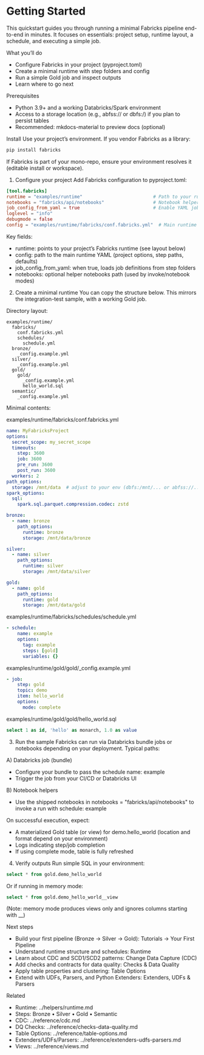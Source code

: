 # Getting Started

This quickstart guides you through running a minimal Fabricks pipeline end-to-end in minutes. It focuses on essentials: project setup, runtime layout, a schedule, and executing a simple job.

What you’ll do
- Configure Fabricks in your project (pyproject.toml)
- Create a minimal runtime with step folders and config
- Run a simple Gold job and inspect outputs
- Learn where to go next

Prerequisites
- Python 3.9+ and a working Databricks/Spark environment
- Access to a storage location (e.g., abfss:// or dbfs:/) if you plan to persist tables
- Recommended: mkdocs-material to preview docs (optional)

Install
Use your project’s environment. If you vendor Fabricks as a library:
```bash
pip install fabricks
```

If Fabricks is part of your mono-repo, ensure your environment resolves it (editable install or workspace).

1) Configure your project
Add Fabricks configuration to pyproject.toml:
```toml
[tool.fabricks]
runtime = "examples/runtime"                          # Path to your runtime (jobs, SQL, configs)
notebooks = "fabricks/api/notebooks"                  # Notebook helpers shipped with Fabricks (optional)
job_config_from_yaml = true                           # Enable YAML job config
loglevel = "info"
debugmode = false
config = "examples/runtime/fabricks/conf.fabricks.yml"  # Main runtime config
```
Key fields:
- runtime: points to your project’s Fabricks runtime (see layout below)
- config: path to the main runtime YAML (project options, step paths, defaults)
- job_config_from_yaml: when true, loads job definitions from step folders
- notebooks: optional helper notebooks path (used by invoke/notebook modes)

2) Create a minimal runtime
You can copy the structure below. This mirrors the integration-test sample, with a working Gold job.

Directory layout:
```
examples/runtime/
  fabricks/
    conf.fabricks.yml
    schedules/
      schedule.yml
  bronze/
    _config.example.yml
  silver/
    _config.example.yml
  gold/
    gold/
      _config.example.yml
      hello_world.sql
  semantic/
    _config.example.yml
```

Minimal contents:

examples/runtime/fabricks/conf.fabricks.yml
```yaml
name: MyFabricksProject
options:
  secret_scope: my_secret_scope
  timeouts:
    step: 3600
    job: 3600
    pre_run: 3600
    post_run: 3600
  workers: 2
path_options:
  storage: /mnt/data  # adjust to your env (dbfs:/mnt/... or abfss://...)
spark_options:
  sql:
    spark.sql.parquet.compression.codec: zstd

bronze:
  - name: bronze
    path_options:
      runtime: bronze
      storage: /mnt/data/bronze

silver:
  - name: silver
    path_options:
      runtime: silver
      storage: /mnt/data/silver

gold:
  - name: gold
    path_options:
      runtime: gold
      storage: /mnt/data/gold
```

examples/runtime/fabricks/schedules/schedule.yml
```yaml
- schedule:
    name: example
    options:
      tag: example
      steps: [gold]
      variables: {}
```

examples/runtime/gold/gold/_config.example.yml
```yaml
- job:
    step: gold
    topic: demo
    item: hello_world
    options:
      mode: complete
```

examples/runtime/gold/gold/hello_world.sql
```sql
select 1 as id, 'hello' as monarch, 1.0 as value
```

3) Run the sample
Fabricks can run via Databricks bundle jobs or notebooks depending on your deployment. Typical paths:

A) Databricks job (bundle)
- Configure your bundle to pass the schedule name: example
- Trigger the job from your CI/CD or Databricks UI

B) Notebook helpers
- Use the shipped notebooks in notebooks = "fabricks/api/notebooks" to invoke a run with schedule: example

On successful execution, expect:
- A materialized Gold table (or view) for demo.hello_world (location and format depend on your environment)
- Logs indicating step/job completion
- If using complete mode, table is fully refreshed

4) Verify outputs
Run simple SQL in your environment:
```sql
select * from gold.demo_hello_world
```
Or if running in memory mode:
```sql
select * from gold.demo_hello_world__view
```
(Note: memory mode produces views only and ignores columns starting with __)

Next steps
- Build your first pipeline (Bronze → Silver → Gold): Tutorials → Your First Pipeline
- Understand runtime structure and schedules: Runtime
- Learn about CDC and SCD1/SCD2 patterns: Change Data Capture (CDC)
- Add checks and contracts for data quality: Checks & Data Quality
- Apply table properties and clustering: Table Options
- Extend with UDFs, Parsers, and Python Extenders: Extenders, UDFs & Parsers

Related
- Runtime: ../helpers/runtime.md
- Steps: Bronze • Silver • Gold • Semantic
- CDC: ../reference/cdc.md
- DQ Checks: ../reference/checks-data-quality.md
- Table Options: ../reference/table-options.md
- Extenders/UDFs/Parsers: ../reference/extenders-udfs-parsers.md
- Views: ../reference/views.md

